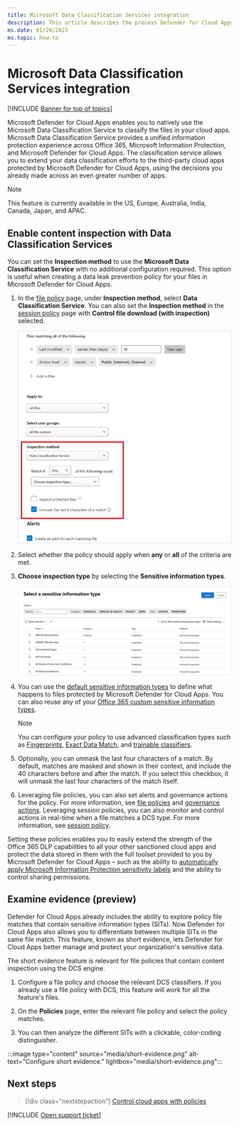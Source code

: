 ```yaml
---
title: Microsoft Data Classification Services integration
description: This article describes the process Defender for Cloud Apps follows when performing DLP content inspection using Microsoft Data Classification Service.
ms.date: 01/29/2023
ms.topic: how-to
---
```

# Microsoft Data Classification Services integration

[!INCLUDE [Banner for top of topics](includes/banner.md)]

Microsoft Defender for Cloud Apps enables you to natively use the Microsoft Data Classification Service to classify the files in your cloud apps. Microsoft Data Classification Service provides a unified information protection experience across Office 365, Microsoft Information Protection, and Microsoft Defender for Cloud Apps. The classification service allows you to extend your data classification efforts to the third-party cloud apps protected by Microsoft Defender for Cloud Apps, using the decisions you already made across an even greater number of apps.

>[!NOTE]
> This feature is currently available in the US, Europe, Australia, India, Canada, Japan, and APAC.

## Enable content inspection with Data Classification Services

You can set the **Inspection method** to use the **Microsoft Data Classification Service** with no additional configuration required. This option is useful when creating a data leak prevention policy for your files in Microsoft Defender for Cloud Apps.

1. In the [file policy](data-protection-policies.md) page, under **Inspection method**, select **Data Classification Service**. You can also set the **Inspection method** in the [session policy](session-policy-aad.md) page with **Control file download (with inspection)** selected.

    ![data classification service setting.](media/dcs-enable.png)
2. Select whether the policy should apply when **any** or **all** of the criteria are met.
3. **Choose inspection type** by selecting the **Sensitive information types**.

    ![Choose data classification service inspection type.](media/dcs-sensitive-information-type.png)

4. You can use the [default sensitive information types](/microsoft-365/compliance/sensitive-information-type-entity-definitions) to define what happens to files protected by Microsoft Defender for Cloud Apps. You can also reuse any of your [Office 365 custom sensitive information types](/microsoft-365/compliance/create-a-custom-sensitive-information-type).
    > [!NOTE]
    > You can configure your policy to use advanced classification types such as [Fingerprints](/microsoft-365/compliance/document-fingerprinting?view=o365-worldwide&preserve-view=true), [Exact Data Match](/microsoft-365/compliance/sit-learn-about-exact-data-match-based-sits), and [trainable classifiers](/microsoft-365/compliance/classifier-get-started-with).

5. Optionally, you can unmask the last four characters of a match. By default, matches are masked and shown in their context, and include the 40 characters before and after the match. If you select this checkbox, it will unmask the last four characters of the match itself.

6. Leveraging file policies, you can also set alerts and governance actions for the policy. For more information, see [file policies](data-protection-policies.md) and [governance actions](governance-actions.md). Leveraging session policies, you can also monitor and control actions in real-time when a file matches a DCS type. For more information, see [session policy](session-policy-aad.md).

Setting these policies enables you to easily extend the strength of the Office 365 DLP capabilities to all your other sanctioned cloud apps and protect the data stored in them with the full toolset provided to you by Microsoft Defender for Cloud Apps – such as the ability to [automatically apply Microsoft Information Protection sensitivity labels](azip-integration.md) and the ability to control sharing permissions.

## Examine evidence (preview)

Defender for Cloud Apps already includes the ability to explore policy file matches that contain sensitive information types (SITs). Now Defender for Cloud Apps also allows you to differentiate between multiple SITs in the same file match. This feature, known as short evidence, lets Defender for Cloud Apps better manage and protect your organization's sensitive data.

The short evidence feature is relevant for file policies that contain content inspection using the DCS engine.

1. Configure a file policy and choose the relevant DCS classifiers. If you already use a file policy with DCS, this feature will work for all the feature's files.

1. On the **Policies** page, enter the relevant file policy and select the policy matches.

1. You can then analyze the different SITs with a clickable, color-coding distinguisher.

:::image type="content" source="media/short-evidence.png" alt-text="Configure short evidence." lightbox="media/short-evidence.png":::

## Next steps

> [!div class="nextstepaction"]
> [Control cloud apps with policies](control-cloud-apps-with-policies.md)

[!INCLUDE [Open support ticket](includes/support.md)]
